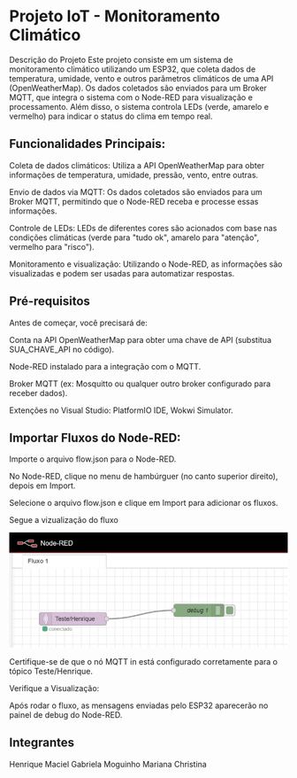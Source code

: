 # Projeto IoT - Monitoramento Climático

Descrição do Projeto
Este projeto consiste em um sistema de monitoramento climático utilizando um ESP32, que coleta dados de temperatura, umidade, vento e outros parâmetros climáticos de uma API (OpenWeatherMap). Os dados coletados são enviados para um Broker MQTT, que integra o sistema com o Node-RED para visualização e processamento. Além disso, o sistema controla LEDs (verde, amarelo e vermelho) para indicar o status do clima em tempo real.

## Funcionalidades Principais:
Coleta de dados climáticos: Utiliza a API OpenWeatherMap para obter informações de temperatura, umidade, pressão, vento, entre outras.

Envio de dados via MQTT: Os dados coletados são enviados para um Broker MQTT, permitindo que o Node-RED receba e processe essas informações.

Controle de LEDs: LEDs de diferentes cores são acionados com base nas condições climáticas (verde para "tudo ok", amarelo para "atenção", vermelho para "risco").

Monitoramento e visualização: Utilizando o Node-RED, as informações são visualizadas e podem ser usadas para automatizar respostas.

## Pré-requisitos
Antes de começar, você precisará de:

Conta na API OpenWeatherMap para obter uma chave de API (substitua SUA_CHAVE_API no código).

Node-RED instalado para a integração com o MQTT.

Broker MQTT (ex: Mosquitto ou qualquer outro broker configurado para receber dados).

Extenções no Visual Studio: PlatformIO IDE, Wokwi Simulator.

## Importar Fluxos do Node-RED:

Importe o arquivo flow.json para o Node-RED.

No Node-RED, clique no menu de hambúrguer (no canto superior direito), depois em Import.

Selecione o arquivo flow.json e clique em Import para adicionar os fluxos.

Segue a vizualização do fluxo

![Texto Alternativo](fluxoNodeRed.png)

Certifique-se de que o nó MQTT in está configurado corretamente para o tópico Teste/Henrique.

Verifique a Visualização:

Após rodar o fluxo, as mensagens enviadas pelo ESP32 aparecerão no painel de debug do Node-RED.

## Integrantes

Henrique Maciel
Gabriela Moguinho
Mariana Christina
